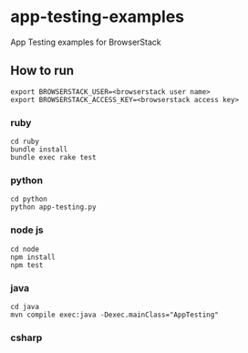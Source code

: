 # app-testing-examples
App Testing examples for BrowserStack

## How to run
```
export BROWSERSTACK_USER=<browserstack user name>
export BROWSERSTACK_ACCESS_KEY=<browserstack access key>
```
### ruby
```
cd ruby
bundle install
bundle exec rake test
```
### python
```
cd python
python app-testing.py
```
### node js
```
cd node
npm install
npm test
```
### java
```
cd java
mvn compile exec:java -Dexec.mainClass="AppTesting"
```
### csharp
```
```

